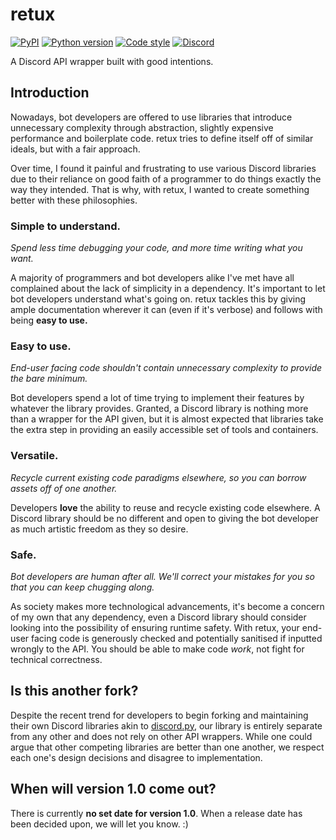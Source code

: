 # retux

[![PyPI](https://img.shields.io/pypi/v/retux?style=plastic)](https://pypi.org/project/retux)
[![Python version](https://img.shields.io/pypi/pyversions/retux.svg?style=plastic)](#)
[![Code style](https://img.shields.io/badge/code%20style-black-black?style=plastic)](#)
[![Discord](https://img.shields.io/discord/993549800911941672?style=plastic)](https://dsc.gg/retux)

A Discord API wrapper built with good intentions.

## Introduction

Nowadays, bot developers are offered to use libraries that introduce
unnecessary complexity through abstraction, slightly expensive performance
and boilerplate code. retux tries to define itself off of similar ideals,
but with a fair approach.

Over time, I found it painful and frustrating to use various Discord libraries
due to their reliance on good faith of a programmer to do things exactly the 
way they intended. That is why, with retux, I wanted to create something better
with these philosophies.

### Simple to understand.

*Spend less time debugging your code, and more time writing what you want.*

A majority of programmers and bot developers alike I've met have all complained
about the lack of simplicity in a dependency. It's important to let bot developers
understand what's going on. retux tackles this by giving ample documentation wherever
it can (even if it's verbose) and follows with being **easy to use.**

### Easy to use.

*End-user facing code shouldn't contain unnecessary complexity to provide the bare
minimum.*

Bot developers spend a lot of time trying to implement their features by whatever the
library provides. Granted, a Discord library is nothing more than a wrapper for the API
given, but it is almost expected that libraries take the extra step in providing an easily
accessible set of tools and containers.

### Versatile. 

*Recycle current existing code paradigms elsewhere, so you can borrow assets off of one
another.*

Developers **love** the ability to reuse and recycle existing code elsewhere. A Discord library should be no
different and open to giving the bot developer as much artistic freedom as they so desire.

### Safe.

*Bot developers are human after all. We'll correct your mistakes for you so that you can keep
chugging along.*

As society makes more technological advancements, it's become a concern of my own that any
dependency, even a Discord library should consider looking into the possibility of ensuring
runtime safety. With retux, your end-user facing code is generously checked and potentially
sanitised if inputted wrongly to the API. You should be able to make code *work*, not 
fight for technical correctness.

## Is this another fork?

Despite the recent trend for developers to begin forking and maintaining their own Discord 
libraries akin to [discord.py](https://github.com/Rapptz/discord.py), our library is entirely
separate from any other and does not rely on other API wrappers. While one could argue that
other competing libraries are better than one another, we respect each one's design decisions
and disagree to implementation.

## When will version 1.0 come out?

There is currently **no set date for version 1.0**. When a
release date has been decided upon, we will let you know. :)
